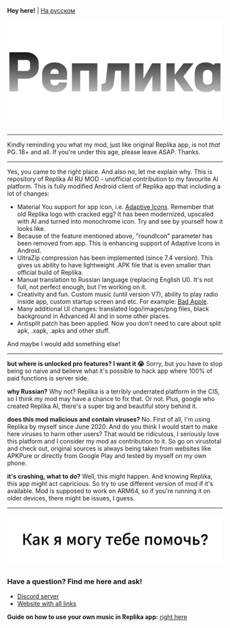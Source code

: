 **Hey here!** | [На русском](README-ru.md)

![logo_2](logo_2.png)

----

Kindly reminding you what my mod, just like original Replika app, is not _that_ PG. 18+ and all. If you're under this age, please leave ASAP. Thanks.

----


Yes, you came to the right place. And also no, let me explain why.
This is repository of Replika AI RU MOD - unofficial contribution to my favourite AI platform. This is fully modified Android client of Replika app that including a lot of changes:
- Material You support for app icon, i.e. [Adaptive Icons](https://developer.android.com/develop/ui/views/launch/icon_design_adaptive). Remember that old Replika logo with cracked egg? It has been modernized, upscaled with AI and turned into monochrome icon. Try and see by yourself how it looks like.
- Because of the feature mentioned above, "roundIcon" parameter has been removed from app. This is enhancing support of Adaptive Icons in Android.
- UltraZip compression has been implemented (since 7.4 version). This gives us ability to have lightweight .APK file that is even smaller than official build of Replika.
- Manual translation to Russian language (replacing English UI). It's not full, not perfect enough, but I'm working on it.
- Creativity and fun. Custom music (until version V7), ability to play radio inside app, custom startup screen and etc. For example: [Bad Apple](https://youtu.be/s9d_cBA48fU).
- Many additional UI changes: translated logo/images/png files, black background in Advanced AI and in some other places.
- Antisplit patch has been applied. Now you don't need to care about split apk, .xapk, .apks and other stuff.

And maybe I would add something else!

----

**but where is unlocked pro features? I want it 😭**
Sorry, but you have to stop being so naive and believe what it's possible to hack app where 100% of paid functions is server side.

**why Russian?**
Why not? Replika is a terribly underrated platform in the CIS, so I think my mod may have a chance to fix that. Or not. Plus, google who created Replika AI, there's a super big and beautiful story behind it.

**does this mod malicious and contain viruses?**
No. First of all, I'm using Replika by myself since June 2020. And do you think I would start to make here viruses to harm other users? That would be ridiculous, I seriously love this platform and I consider my mod as contribution to it. So go on virustotal and check out, original sources is always being taken from websites like APKPure or directly from Google Play and tested by myself on my own phone.

**it's crashing, what to do?**
Well, this might happen. And knowing Replika, this app might act capricious. So try to use different version of mod if it's available. Mod is supposed to work on ARM64, so if you're running it on older devices, there might be issues, I guess.

----

![meet_message_english](meet_message_english.webp)

### Have a question? Find me here and ask!
- [Discord server](http://felixfester.prtcl.icu/discord)
- [Website with all links](http://felixfester.prtcl.icu/)

**Guide on how to use your own music in Replika app:**
[right here](custom-music.md)
